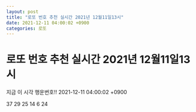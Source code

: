 ```yaml
---
layout: post
title: "로또 번호 추천 실시간 2021년 12월11일13시"
date: 2021-12-11 04:00:02 +0900
categories: 로또
---
```


# 로또 번호 추천 실시간 2021년 12월11일13시

지금 이 시각 행운번호!! 2021-12-11 04:00:02 +0900

 37  29  25  14  6  24 

